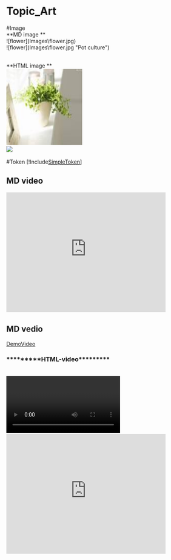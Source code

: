 <h1>Topic_Art</h1>
#Image
<br>**MD image ** <br>
![flower](Images\flower.jpg)<br>
![flower](Images\flower.jpg "Pot culture")

<br>**HTML image ** <br>
<img src="Images\flower.jpg" alt="Flower" height="200" width="200"><br>
<img src="http://www.w3school.com.cn/i/w3school_logo_white.gif" /><br>


#Token
[!Include[SimpleToken](Tokens\SimpleToken.md)]

## MD video 

  <iframe width="420" height="315" src="https://www.youtube.com/embed/iyT1uILEI2U" frameborder="0" allowfullscreen></iframe> 
   
  ## MD vedio 
  [DemoVideo](https://sec.ch9.ms/ch9/4ce4/817a99cc-24da-4689-83a8-bd5aa1c54ce4/VSToolboxContainers_high.mp4) 

  <h3>*********HTML-video*********</h3><br />
<video src="https://www.youtube.com/embed/iyT1uILEI2U" controls="controls">
您的浏览器不支持 video 标签。
</video><br />

<iframe width="420" height="315" src="https://www.youtube.com/embed/iyT1uILEI2U" frameborder="0" scrolling="auto" allowFullScreen>
  <p>Your browser does not support iframes.</p>
</iframe>

